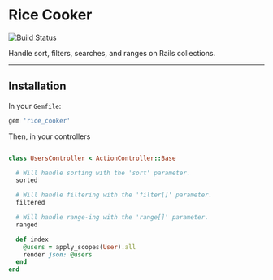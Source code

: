 # Rice Cooker

[![Build Status](https://travis-ci.org/lambda2/rice_cooker.svg?branch=master)](https://travis-ci.org/lambda2/rice_cooker)

Handle sort, filters, searches, and ranges on Rails collections.

-------------------

## Installation

In your `Gemfile`:

```ruby
gem 'rice_cooker'
```

Then, in your controllers

```ruby

class UsersController < ActionController::Base

  # Will handle sorting with the 'sort' parameter.
  sorted

  # Will handle filtering with the 'filter[]' parameter.
  filtered

  # Will handle range-ing with the 'range[]' parameter.
  ranged

  def index
    @users = apply_scopes(User).all
    render json: @users
  end
end

```
